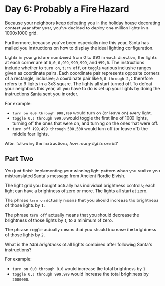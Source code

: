 # Day 6: Probably a Fire Hazard

Because your neighbors keep defeating you in the holiday house decorating contest year after year, you've decided to deploy one million lights in a 1000x1000 grid.

Furthermore, because you've been especially nice this year, Santa has mailed you instructions on how to display the ideal lighting configuration.

Lights in your grid are numbered from 0 to 999 in each direction; the lights at each corner are at `0,0`, `0,999`, `999,999`, and `999,0`. The instructions include whether to `turn on`, `turn off`, or `toggle` various inclusive ranges given as coordinate pairs. Each coordinate pair represents opposite corners of a rectangle, inclusive; a coordinate pair like `0,0 through 2,2` therefore refers to 9 lights in a 3x3 square. The lights all start turned off.
To defeat your neighbors this year, all you have to do is set up your lights by doing the instructions Santa sent you in order.

For example:

- `turn on 0,0 through 999,999` would turn on (or leave on) every light.
- `toggle 0,0 through 999,0` would toggle the first line of 1000 lights, turning off the ones that were on, and turning on the ones that were off.
- `turn off 499,499 through 500,500` would turn off (or leave off) the middle four lights.

After following the instructions, _how many lights are lit_?

## Part Two

You just finish implementing your winning light pattern when you realize you mistranslated Santa's message from Ancient Nordic Elvish.

The light grid you bought actually has individual brightness controls; each light can have a brightness of zero or more. The lights all start at zero.

The phrase `turn on` actually means that you should increase the brightness of those lights by `1`.

The phrase `turn off` actually means that you should decrease the brightness of those lights by `1`, to a minimum of zero.

The phrase `toggle` actually means that you should increase the brightness of those lights by `2`.

What is the _total brightness_ of all lights combined after following Santa's instructions?

For example:

- `turn on 0,0 through 0,0` would increase the total brightness by `1`.
- `toggle 0,0 through 999,999` would increase the total brightness by `2000000`.
